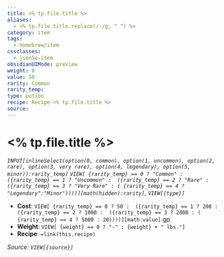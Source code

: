 ```yaml
---
title: <% tp.file.title %>
aliases:
  - <% tp.file.title.replace(/-/g, " ") %>
category: item
tags:
  - homebrew/item
cssclasses:
  - json5e-item
obsidianUIMode: preview
weight: 0
value: 50
rarity: Common
rarity_temp: 
type: potion
recipe: Recipe-<% tp.file.title %>
source: 
---
```

# <% tp.file.title %>
*`INPUT[inlineSelect(option(0, common), option(1, uncommon), option(2, rare), option(3, very rare), option(4, legendary), option(5, minor)):rarity_temp]` `VIEW[ {rarity_temp} == 0 ? "Common" :  ({rarity_temp} == 1 ? "Uncommon" :  ({rarity_temp} == 2 ? "Rare" :  ({rarity_temp} == 3 ? "Very Rare" : ( {rarity_temp} == 4 ? "Legendary":"Minor"))))][math(hidden):rarity]`, `VIEW[{type}]`*

- **Cost**: `VIEW[ {rarity_temp} == 0 ? 50 :  ({rarity_temp} == 1 ? 200 :  ({rarity_temp} == 2 ? 1000 :  ({rarity_temp} == 3 ? 2000 : ( {rarity_temp} == 4 ? 5000 : 20))))][math:value]` gp
- **Weight**: `VIEW[ {weight} == 0 ? "-" : {weight} + " lbs."]`
- **Recipe**: `=link(this.recipe)`

*Source: `VIEW[{source}]`*




